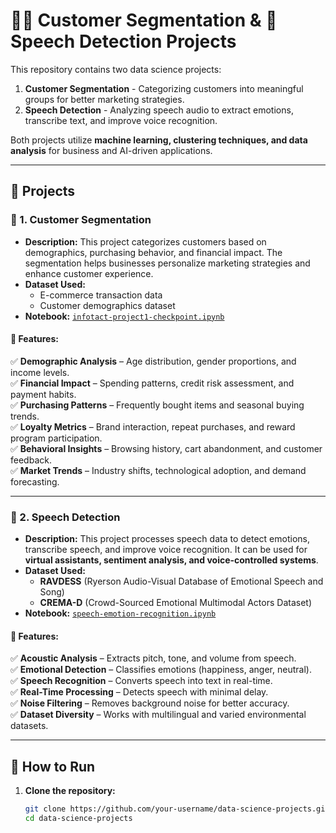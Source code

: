 # 🛒📢 Customer Segmentation & 🎤 Speech Detection Projects  

This repository contains two data science projects:  
1. **Customer Segmentation** - Categorizing customers into meaningful groups for better marketing strategies.  
2. **Speech Detection** - Analyzing speech audio to extract emotions, transcribe text, and improve voice recognition.  

Both projects utilize **machine learning, clustering techniques, and data analysis** for business and AI-driven applications.  

---

## 📂 Projects  

### 🔹 1. Customer Segmentation  
- **Description:** This project categorizes customers based on demographics, purchasing behavior, and financial impact. The segmentation helps businesses personalize marketing strategies and enhance customer experience.  
- **Dataset Used:**  
  - E-commerce transaction data  
  - Customer demographics dataset  
- **Notebook:** [`infotact-project1-checkpoint.ipynb`](infotact-project1-checkpoint.ipynb)  

#### 📌 Features:  
✅ **Demographic Analysis** – Age distribution, gender proportions, and income levels.  
✅ **Financial Impact** – Spending patterns, credit risk assessment, and payment habits.  
✅ **Purchasing Patterns** – Frequently bought items and seasonal buying trends.  
✅ **Loyalty Metrics** – Brand interaction, repeat purchases, and reward program participation.  
✅ **Behavioral Insights** – Browsing history, cart abandonment, and customer feedback.  
✅ **Market Trends** – Industry shifts, technological adoption, and demand forecasting.  

---

### 🔹 2. Speech Detection  
- **Description:** This project processes speech data to detect emotions, transcribe speech, and improve voice recognition. It can be used for **virtual assistants, sentiment analysis, and voice-controlled systems**.  
- **Dataset Used:**  
  - **RAVDESS** (Ryerson Audio-Visual Database of Emotional Speech and Song)  
  - **CREMA-D** (Crowd-Sourced Emotional Multimodal Actors Dataset)  
- **Notebook:** [`speech-emotion-recognition.ipynb`](speech-emotion-recognition.ipynb)  

#### 📌 Features:  
✅ **Acoustic Analysis** – Extracts pitch, tone, and volume from speech.  
✅ **Emotional Detection** – Classifies emotions (happiness, anger, neutral).  
✅ **Speech Recognition** – Converts speech into text in real-time.  
✅ **Real-Time Processing** – Detects speech with minimal delay.  
✅ **Noise Filtering** – Removes background noise for better accuracy.  
✅ **Dataset Diversity** – Works with multilingual and varied environmental datasets.  

---

## 🚀 How to Run  

1. **Clone the repository:**  
   ```sh
   git clone https://github.com/your-username/data-science-projects.git
   cd data-science-projects
